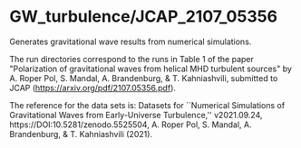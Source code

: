 # GW_turbulence/JCAP_2107_05356

Generates gravitational wave results from numerical simulations.

The run directories correspond to the runs in Table 1 of the paper "Polarization of gravitational waves
from helical MHD turbulent sources" by A. Roper Pol, S. Mandal, A. Brandenburg, & T. Kahniashvili,
submitted to JCAP (https://arxiv.org/pdf/2107.05356.pdf).

The reference for the data sets is: Datasets for ``Numerical Simulations of Gravitational Waves from Early-Universe Turbulence,'' v2021.09.24,
https://DOI:10.5281/zenodo.5525504, A. Roper Pol, S. Mandal, A. Brandenburg, & T. Kahniashvili (2021).
